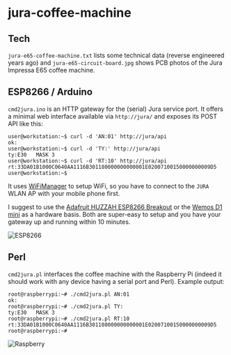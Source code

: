 # jura-coffee-machine

## Tech
`jura-e65-coffee-machine.txt` lists some technical data (reverse engineered years ago) and `jura-e65-circuit-board.jpg` shows PCB photos of the Jura Impressa E65 coffee machine.

## ESP8266 / Arduino
`cmd2jura.ino` is an HTTP gateway for the (serial) Jura service port. It offers a minimal web interface available via `http://jura/` and exposes its POST API like this:

```
user@workstation:~$ curl -d 'AN:01' http://jura/api
ok:
user@workstation:~$ curl -d 'TY:' http://jura/api
ty:E30   MASK 3
user@workstation:~$ curl -d 'RT:10' http://jura/api
rt:33DA01B1000C0640AA1116B301180000000000001E02007100150000000009D5
user@workstation:~$ 
```

It uses [WiFiManager](https://github.com/tzapu/WiFiManager) to setup WiFi, so you have to connect to the `JURA` WLAN AP with your mobile phone first.

I suggest to use the [Adafruit HUZZAH ESP8266 Breakout](https://www.adafruit.com/product/2471) or the [Wemos D1 mini](https://www.wemos.cc/product/d1-mini.html) as a hardware basis. Both are super-easy to setup and you have your gateway up and running within 10 minutes.

![ESP8266](https://github.com/hn/jura-coffee-machine/blob/master/jura-esp8266-interface.jpg "Adafruit HUZZAH")

## Perl
`cmd2jura.pl` interfaces the coffee machine with the Raspberry Pi (indeed it should work with any device having a serial port and Perl). Example output:

```
root@raspberrypi:~# ./cmd2jura.pl AN:01
ok:
root@raspberrypi:~# ./cmd2jura.pl TY:
ty:E30   MASK 3
root@raspberrypi:~# ./cmd2jura.pl RT:10
rt:33DA01B1000C0640AA1116B301180000000000001E02007100150000000009D5
root@raspberrypi:~# 
```

![Raspberry](https://github.com/hn/jura-coffee-machine/blob/master/jura-raspberry-interface.jpg "Raspberry Pi connection 9600-8N1")

